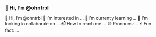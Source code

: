 <h3>👋 Hi, I’m @ohntrbl</h3>
👋 Hi, I’m @ohntrbl
👀 I’m interested in ...
🌱 I’m currently learning ...
💞️ I’m looking to collaborate on ...
📫 How to reach me ...
😄 Pronouns: ...
⚡ Fun fact: ...

<!---
ohntrbl/ohntrbl is a ✨ special ✨ repository because its `README.md` (this file) appears on your GitHub profile.
You can click the Preview link to take a look at your changes.
--->

